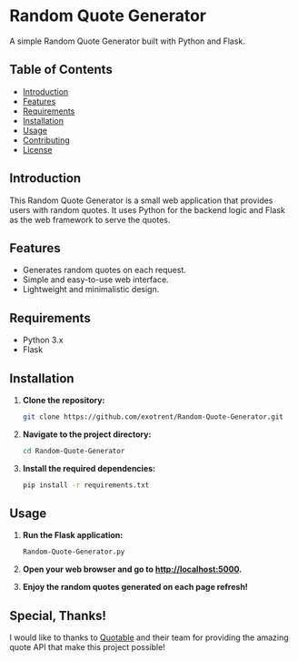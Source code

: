 # Random Quote Generator

A simple Random Quote Generator built with Python and Flask.

## Table of Contents

- [Introduction](#introduction)
- [Features](#features)
- [Requirements](#requirements)
- [Installation](#installation)
- [Usage](#usage)
- [Contributing](#contributing)
- [License](#license)

## Introduction

This Random Quote Generator is a small web application that provides users with random quotes. It uses Python for the backend logic and Flask as the web framework to serve the quotes.

## Features

- Generates random quotes on each request.
- Simple and easy-to-use web interface.
- Lightweight and minimalistic design.

## Requirements

- Python 3.x
- Flask

## Installation

1. **Clone the repository:**

    ```bash
    git clone https://github.com/exotrent/Random-Quote-Generator.git
    ```

2. **Navigate to the project directory:**

    ```bash
    cd Random-Quote-Generator
    ```

3. **Install the required dependencies:**

    ```bash
    pip install -r requirements.txt
    ```

## Usage

1. **Run the Flask application:**

    ```bash
    Random-Quote-Generator.py
    ```

2. **Open your web browser and go to [http://localhost:5000](http://localhost:5000).**

3. **Enjoy the random quotes generated on each page refresh!**

## Special, Thanks!

I would like to thanks to [Quotable](https://github.com/lukePeavey/quotable) and their team for providing the amazing quote API that make this project possible!

